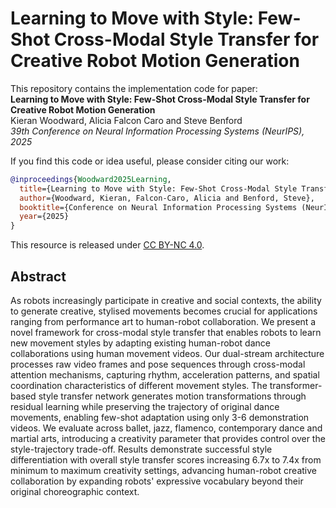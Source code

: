 # Learning to Move with Style: Few-Shot Cross-Modal Style Transfer for Creative Robot Motion Generation
This repository contains the implementation code for paper: <br>
__Learning to Move with Style: Few-Shot Cross-Modal Style Transfer for Creative Robot Motion Generation__ <br>
Kieran Woodward, Alicia Falcon Caro and Steve Benford <br>
_39th Conference on Neural Information Processing Systems (NeurIPS), 2025_ <br>

If you find this code or idea useful, please consider citing our work:
```bib
@inproceedings{Woodward2025Learning,
  title={Learning to Move with Style: Few-Shot Cross-Modal Style Transfer for Creative Robot Motion Generation},
  author={Woodward, Kieran, Falcon-Caro, Alicia and Benford, Steve},
  booktitle={Conference on Neural Information Processing Systems (NeurIPS)},
  year={2025}
}
```
This resource is released under [CC BY-NC 4.0](https://creativecommons.org/licenses/by-nc/4.0/).

## Abstract
As robots increasingly participate in creative and social contexts, the ability to generate creative, stylised movements becomes crucial for applications ranging from performance art to human-robot collaboration. We present a novel framework for cross-modal style transfer that enables robots to learn new movement styles by adapting existing human-robot dance collaborations using human movement videos. Our dual-stream architecture processes raw video frames and pose sequences through cross-modal attention mechanisms, capturing rhythm, acceleration patterns, and spatial coordination characteristics of different movement styles. The transformer-based style transfer network generates motion transformations through residual learning while preserving the trajectory of original dance movements, enabling few-shot adaptation using only 3-6 demonstration videos. We evaluate across ballet, jazz, flamenco, contemporary dance and martial arts, introducing a creativity parameter that provides control over the style-trajectory trade-off. Results demonstrate successful style differentiation with overall style transfer scores increasing 6.7x to 7.4x from minimum to maximum creativity settings, advancing human-robot creative collaboration by expanding robots' expressive vocabulary beyond their original choreographic context.

